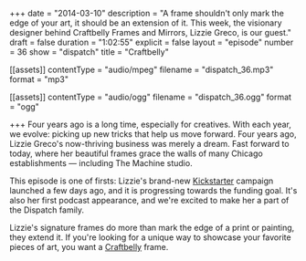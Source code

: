 +++
date = "2014-03-10"
description = "A frame shouldn't only mark the edge of your art, it should be an extension of it. This week, the visionary designer behind Craftbelly Frames and Mirrors, Lizzie Greco, is our guest."
draft = false
duration = "1:02:55"
explicit = false
layout = "episode"
number = 36
show = "dispatch"
title = "Craftbelly"

[[assets]]
  contentType = "audio/mpeg"
  filename = "dispatch_36.mp3"
  format = "mp3"

[[assets]]
  contentType = "audio/ogg"
  filename = "dispatch_36.ogg"
  format = "ogg"

+++
Four years ago is a long time, especially for creatives. With each year, we evolve: picking up new tricks that help us move forward. Four years ago, Lizzie Greco's now-thriving business was merely a dream. Fast forward to today, where her beautiful frames grace the walls of many Chicago establishments &mdash; including The Machine studio.

This episode is one of firsts: Lizzie's brand-new [Kickstarter](http://www.craftbelly.com/kickstarter) campaign launched a few days ago, and it is progressing towards the funding goal. It's also her first podcast appearance, and we're excited to make her a part of the Dispatch family.

Lizzie's signature frames do more than mark the edge of a print or painting, they extend it. If you're looking for a unique way to showcase your favorite pieces of art, you want a [Craftbelly](http://www.craftbelly.com) frame.